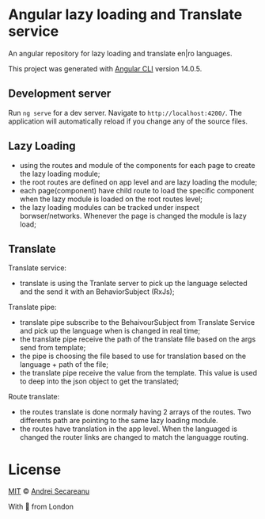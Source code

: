 # Angular lazy loading and Translate service
An angular repository for lazy loading and translate en|ro languages.

This project was generated with [Angular CLI](https://github.com/angular/angular-cli) version 14.0.5.

## Development server

Run `ng serve` for a dev server. Navigate to `http://localhost:4200/`. The application will automatically reload if you change any of the source files.

## Lazy Loading
- using the routes and module of the components for each page to create the lazy loading module;
- the root routes are defined on app level and are lazy loading the module;
- each page(component) have child route to load the specific component when the lazy module is loaded on the root routes level;
- the lazy loading modules can be tracked under inspect borwser/networks. Whenever the page is changed the module is lazy load;

## Translate
Translate service:
- translate is using the Tranlate server to pick up the language selected and the send it with an BehaviorSubject (RxJs);

Translate pipe:
- translate pipe subscribe to the BehaivourSubject from Translate Service and pick up the language when is changed in real time;
- the translate pipe receive the path of the translate file based on the args send from template;
- the pipe is choosing the file based to use for translation based on the language + path of the file;
- the translate pipe receive the value from the template. This value is used to deep into the json object to get the translated;

Route translate:
- the routes translate is done normaly having 2 arrays of the routes. Two differents path are pointing to the same lazy loading module.
- the routes have translation in the app level. When the languaged is changed the router links are changed to match the languagge routing.


# License

[MIT](https://github.com/s3c4/angular-ts-math/blob/master/LICENSE) © [Andrei Secareanu](https://github.com/s3c4)

With :blue_heart: from London